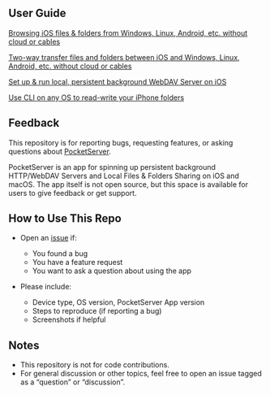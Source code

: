 ## User Guide
[Browsing iOS files & folders from Windows, Linux, Android, etc. without cloud or cables](https://b95.dev/blog/browsing-ios-files-and-folders-from-windows-linux-android-without-cloud-or-connected-cable)

[Two-way transfer files and folders between iOS and Windows, Linux, Android, etc. without cloud or cables](https://b95.dev/blog/two-way-transfer-files-folders-between-ios-windows-linux-android-no-cable-cloud)

[Set up & run local, persistent background WebDAV Server on iOS](https://b95.dev/blog/set-up-webdav-server-ios-iphone-ipad-pocketserver)

[Use CLI on any OS to read-write your iPhone folders](https://b95.dev/blog/cli-any-os-read-write-iphone-folders-without-cloud-cable/)

## Feedback

This repository is for reporting bugs, requesting features, or asking questions about [PocketServer](https://apps.apple.com/app/id6743850070).

PocketServer is an app for spinning up persistent background HTTP/WebDAV Servers and Local Files & Folders Sharing on iOS and macOS. The app itself is not open source, but this space is available for users to give feedback or get support.

## How to Use This Repo

- Open an [issue](https://github.com/ducbao414/pocketserver-feedback/issues/new) if:
  - You found a bug
  - You have a feature request
  - You want to ask a question about using the app

- Please include:
  - Device type, OS version, PocketServer App version
  - Steps to reproduce (if reporting a bug)
  - Screenshots if helpful

## Notes

- This repository is not for code contributions.
- For general discussion or other topics, feel free to open an issue tagged as a “question” or “discussion”.
